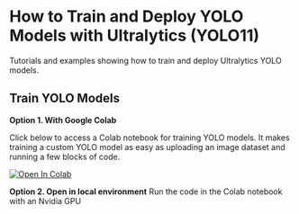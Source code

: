 # How to Train and Deploy YOLO Models with Ultralytics (YOLO11)
Tutorials and examples showing how to train and deploy Ultralytics YOLO models.

## Train YOLO Models

**Option 1. With Google Colab**

Click below to access a Colab notebook for training YOLO models. It makes training a custom YOLO model as easy as uploading an image dataset and running a few blocks of code.

<a href="https://colab.research.google.com/github/Kylekk29/Train_yolo_model/blob/main/Train_YOLO_Models.ipynb" target="_parent"><img src="https://colab.research.google.com/assets/colab-badge.svg" alt="Open In Colab"/></a>

**Option 2. Open in local environment**
Run the code in the Colab notebook with an Nvidia GPU
